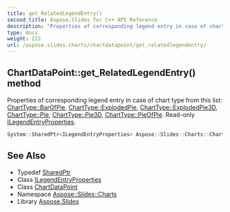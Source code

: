 ```yaml
---
title: get_RelatedLegendEntry()
second_title: Aspose.Slides for C++ API Reference
description: "Properties of corresponding legend entry in case of chart type from this list: ChartType::BarOfPie, ChartType::ExplodedPie, ChartType::ExplodedPie3D, ChartType::Pie, ChartType::Pie3D, ChartType::PieOfPie. Read-only ILegendEntryProperties."
type: docs
weight: 222
url: /aspose.slides.charts/chartdatapoint/get_relatedlegendentry/
---
```

## ChartDataPoint::get_RelatedLegendEntry() method


Properties of corresponding legend entry in case of chart type from this list: [ChartType::BarOfPie](../../charttype/), [ChartType::ExplodedPie](../../charttype/), [ChartType::ExplodedPie3D](../../charttype/), [ChartType::Pie](../../charttype/), [ChartType::Pie3D](../../charttype/), [ChartType::PieOfPie](../../charttype/). Read-only [ILegendEntryProperties](../../ilegendentryproperties/).

```cpp
System::SharedPtr<ILegendEntryProperties> Aspose::Slides::Charts::ChartDataPoint::get_RelatedLegendEntry() override
```

## See Also

* Typedef [SharedPtr](../../../system/sharedptr/)
* Class [ILegendEntryProperties](../../ilegendentryproperties/)
* Class [ChartDataPoint](../)
* Namespace [Aspose::Slides::Charts](../../)
* Library [Aspose.Slides](../../../)